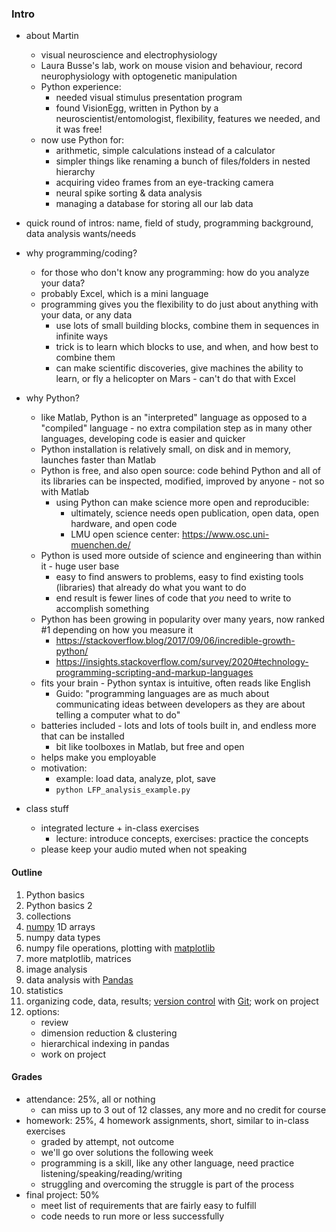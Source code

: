 ### Intro

- about Martin
    - visual neuroscience and electrophysiology
    - Laura Busse's lab, work on mouse vision and behaviour, record neurophysiology with optogenetic manipulation
    - Python experience:
        - needed visual stimulus presentation program
        - found VisionEgg, written in Python by a neuroscientist/entomologist, flexibility, features we needed, and it was free!
    - now use Python for:
        - arithmetic, simple calculations instead of a calculator
        - simpler things like renaming a bunch of files/folders in nested hierarchy
        - acquiring video frames from an eye-tracking camera
        - neural spike sorting & data analysis
        - managing a database for storing all our lab data

- quick round of intros: name, field of study, programming background, data analysis wants/needs

- why programming/coding?
    - for those who don't know any programming: how do you analyze your data?
    - probably Excel, which is a mini language
    - programming gives you the flexibility to do just about anything with your data, or any data
        - use lots of small building blocks, combine them in sequences in infinite ways
        - trick is to learn which blocks to use, and when, and how best to combine them
        - can make scientific discoveries, give machines the ability to learn, or fly a helicopter on Mars - can't do that with Excel

- why Python?
    - like Matlab, Python is an "interpreted" language as opposed to a "compiled" language - no extra compilation step as in many other languages, developing code is easier and quicker
    - Python installation is relatively small, on disk and in memory, launches faster than Matlab
    - Python is free, and also open source: code behind Python and all of its libraries can be inspected, modified, improved by anyone - not so with Matlab
        - using Python can make science more open and reproducible:
            - ultimately, science needs open publication, open data, open hardware, and open code
            - LMU open science center: https://www.osc.uni-muenchen.de/
    - Python is used more outside of science and engineering than within it - huge user base
        - easy to find answers to problems, easy to find existing tools (libraries) that already do what you want to do
        - end result is fewer lines of code that *you* need to write to accomplish something
    - Python has been growing in popularity over many years, now ranked #1 depending on how you measure it
        - https://stackoverflow.blog/2017/09/06/incredible-growth-python/
        - https://insights.stackoverflow.com/survey/2020#technology-programming-scripting-and-markup-languages
    - fits your brain - Python syntax is intuitive, often reads like English
        - Guido: "programming languages are as much about communicating ideas between developers as they are about telling a computer what to do"
    - batteries included - lots and lots of tools built in, and endless more that can be installed
        - bit like toolboxes in Matlab, but free and open
    - helps make you employable
    - motivation:
        - example: load data, analyze, plot, save
        - `python LFP_analysis_example.py`

- class stuff
    - integrated lecture + in-class exercises
        - lecture: introduce concepts, exercises: practice the concepts
    - please keep your audio muted when not speaking

#### Outline

1. Python basics
2. Python basics 2
3. collections
4. [numpy](http://numpy.org) 1D arrays
5. numpy data types
6. numpy file operations, plotting with [matplotlib](http://matplotlib.org)
7. more matplotlib, matrices
8. image analysis
9. data analysis with [Pandas](http://pandas.pydata.org)
10. statistics
11. organizing code, data, results; [version
control](https://git-scm.com/book/en/v2/Getting-Started-About-Version-Control) with
[Git](https://git-scm.com/); work on project
12. options:
    - review
    - dimension reduction & clustering
    - hierarchical indexing in pandas
    - work on project

#### Grades

- attendance: 25%, all or nothing
    - can miss up to 3 out of 12 classes, any more and no credit for course
- homework: 25%, 4 homework assignments, short, similar to in-class exercises
    - graded by attempt, not outcome
    - we'll go over solutions the following week
    - programming is a skill, like any other language, need practice listening/speaking/reading/writing
    - struggling and overcoming the struggle is part of the process
- final project: 50%
    - meet list of requirements that are fairly easy to fulfill
    - code needs to run more or less successfully

